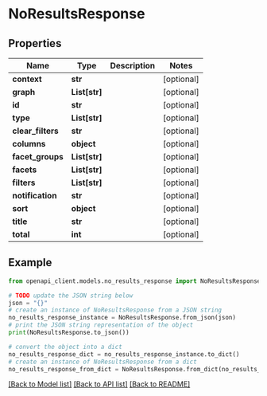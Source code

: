 # NoResultsResponse


## Properties

Name | Type | Description | Notes
------------ | ------------- | ------------- | -------------
**context** | **str** |  | [optional] 
**graph** | **List[str]** |  | [optional] 
**id** | **str** |  | [optional] 
**type** | **List[str]** |  | [optional] 
**clear_filters** | **str** |  | [optional] 
**columns** | **object** |  | [optional] 
**facet_groups** | **List[str]** |  | [optional] 
**facets** | **List[str]** |  | [optional] 
**filters** | **List[str]** |  | [optional] 
**notification** | **str** |  | [optional] 
**sort** | **object** |  | [optional] 
**title** | **str** |  | [optional] 
**total** | **int** |  | [optional] 

## Example

```python
from openapi_client.models.no_results_response import NoResultsResponse

# TODO update the JSON string below
json = "{}"
# create an instance of NoResultsResponse from a JSON string
no_results_response_instance = NoResultsResponse.from_json(json)
# print the JSON string representation of the object
print(NoResultsResponse.to_json())

# convert the object into a dict
no_results_response_dict = no_results_response_instance.to_dict()
# create an instance of NoResultsResponse from a dict
no_results_response_from_dict = NoResultsResponse.from_dict(no_results_response_dict)
```
[[Back to Model list]](../README.md#documentation-for-models) [[Back to API list]](../README.md#documentation-for-api-endpoints) [[Back to README]](../README.md)


